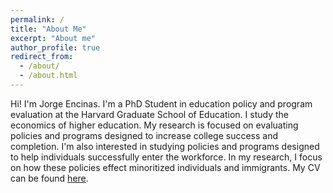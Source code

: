 ```yaml
---
permalink: /
title: "About Me"
excerpt: "About me"
author_profile: true
redirect_from: 
  - /about/
  - /about.html
---
```


Hi! I'm Jorge Encinas. I'm a PhD Student in education policy and program evaluation at the Harvard Graduate School of Education. I study the economics of higher education. My research is focused on evaluating policies and programs designed to increase college success and completion. I'm also interested in studying policies and programs designed to help individuals successfully enter the workforce. In my research, I focus on how these policies effect minoritized individuals and immigrants. My CV can be found [here](https://www.icloud.com/iclouddrive/0fcAZNaM-GFHxyn0DT_m_DAcA#Encinas%5FCV).
